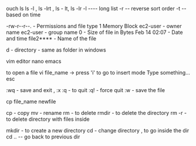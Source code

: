 ouch ls ls -l , ls -lrt , ls - lt, ls -lr -l ---- long list -r -- reverse sort order -t -- based on time

-rw-r--r--. - Permissions and file type 1 Memory Block ec2-user - owner name
ec2-user - group name 0 - Size of file in Bytes
Feb 14 02:07 - Date and time file2**** - Name of the file

d - directory - same as folder in windows

vim editor nano emacs

to open a file vi file_name -> press 'i' to go to insert mode Type something... esc

:wq - save and exit , :x :q - to quit :q! - force quit :w - save the file

cp file_name newfile

cp - copy mv - rename rm - to delete rmdir - to delete the directory rm -r - to delete directory with files inside

mkdir - to create a new directory cd - change directory , to go inside the dir cd .. -- go back to previous dir